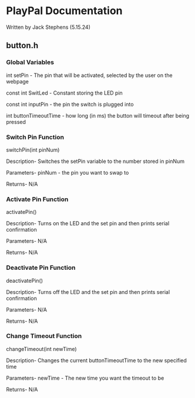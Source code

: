 # PlayPal Documentation
Written by Jack Stephens (5.15.24)

## button.h
### Global Variables
int setPin - The pin that will be activated, selected by the user on the webpage

const int SwitLed - Constant storing the LED pin

const int inputPin - the pin the switch is plugged into

int buttonTimeoutTime - how long (in ms) the button will timeout after being pressed


### Switch Pin Function
switchPin(int pinNum)


Description-
Switches the setPin variable to the number stored in pinNum


Parameters-
pinNum - the pin you want to swap to


Returns-
N/A


### Activate Pin Function
activatePin()


Description-
Turns on the LED and the set pin and then prints serial confirmation


Parameters-
N/A


Returns-
N/A


### Deactivate Pin Function
deactivatePin()


Description-
Turns off the LED and the set pin and then prints serial confirmation


Parameters-
N/A


Returns-
N/A


### Change Timeout Function
changeTimeout(int newTime)


Description-
Changes the current buttonTimeoutTime to the new specified time


Parameters-
newTime - The new time you want the timeout to be


Returns-
N/A